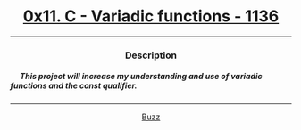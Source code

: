 # [<center>0x11. C - Variadic functions - 1136</center>](https://intranet.hbtn.io/projects/1136)
 ---
 ### <center>Description</center> 
 ##### &emsp; This project will increase my understanding and use of variadic functions and the const qualifier.
 ---
 [<center>Buzz</center>](github.com/conkobar)
